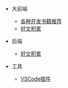 * 大前端

	* [各种开发书籍推荐](资源积累/大前端/各种开发书籍推荐.md)
	* [好文积累](资源积累/大前端/好文积累.md)

* 后端

	* [好文积累](资源积累/后端/好文积累.md)

* 工具

	* [VSCode插件](资源积累/工具/插件/vscode插件.md)

